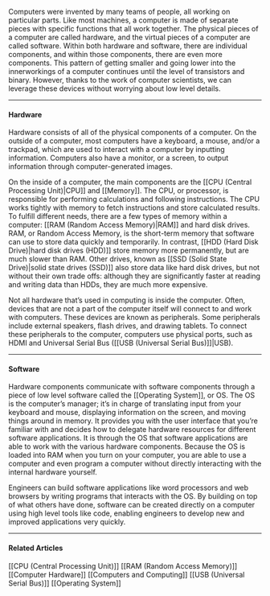 Computers were invented by many teams of people, all working on particular parts. Like most machines, a computer is made of separate pieces with specific functions that all work together. The physical pieces of a computer are called hardware, and the virtual pieces of a computer are called software. Within both hardware and software, there are individual components, and within those components, there are even more components. This pattern of getting smaller and going lower into the innerworkings of a computer continues until the level of transistors and binary. However, thanks to the work of computer scientists, we can leverage these devices without worrying about low level details.

---
#### Hardware

Hardware consists of all of the physical components of a computer. On the outside of a computer, most computers have a keyboard, a mouse, and/or a trackpad, which are used to interact with a computer by inputting information. Computers also have a monitor, or a screen, to output information through computer-generated images.

On the inside of a computer, the main components are the [[CPU  (Central Processing Unit)|CPU]] and [[Memory]]. The CPU, or processor, is responsible for performing calculations and following instructions. The CPU works tightly with memory to fetch instructions and store calculated results. To fulfill different needs, there are a few types of memory within a computer: [[RAM (Random Access Memory)|RAM]] and hard disk drives. RAM, or Random Access Memory, is the short-term memory that software can use to store data quickly and temporarily. In contrast, [[HDD (Hard Disk Drive)|hard disk drives (HDD)]] store memory more permanently, but are much slower than RAM. Other drives, known as [[SSD (Solid State Drive)|solid state drives (SSD)]] also store data like hard disk drives, but not without their own trade offs: although they are significantly faster at reading and writing data than HDDs, they are much more expensive.

Not all hardware that’s used in computing is inside the computer. Often, devices that are not a part of the computer itself will connect to and work with computers. These devices are known as peripherals. Some peripherals include external speakers, flash drives, and drawing tablets. To connect these peripherals to the computer, computers use physical ports, such as HDMI and Universal Serial Bus ([[USB (Universal Serial Bus)]]|USB).

---
#### Software

Hardware components communicate with software components through a piece of low level software called the [[Operating System]], or OS. The OS is the computer’s manager; it’s in charge of translating input from your keyboard and mouse, displaying information on the screen, and moving things around in memory. It provides you with the user interface that you’re familiar with and decides how to delegate hardware resources for different software applications. It is through the OS that software applications are able to work with the various hardware components. Because the OS is loaded into RAM when you turn on your computer, you are able to use a computer and even program a computer without directly interacting with the internal hardware yourself.

Engineers can build software applications like word processors and web browsers by writing programs that interacts with the OS. By building on top of what others have done, software can be created directly on a computer using high level tools like code, enabling engineers to develop new and improved applications very quickly.

---
#### Related Articles

[[CPU  (Central Processing Unit)]]
[[RAM (Random Access Memory)]]
[[Computer Hardware]]
[[Computers and Computing]]
[[USB (Universal Serial Bus)]]
[[Operating System]]
